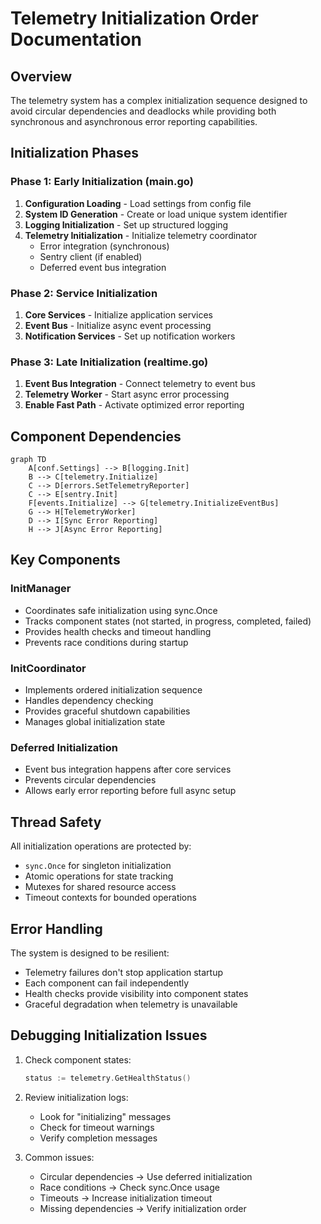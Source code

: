 # Telemetry Initialization Order Documentation

## Overview

The telemetry system has a complex initialization sequence designed to avoid circular dependencies and deadlocks while providing both synchronous and asynchronous error reporting capabilities.

## Initialization Phases

### Phase 1: Early Initialization (main.go)

1. **Configuration Loading** - Load settings from config file
2. **System ID Generation** - Create or load unique system identifier  
3. **Logging Initialization** - Set up structured logging
4. **Telemetry Initialization** - Initialize telemetry coordinator
   - Error integration (synchronous)
   - Sentry client (if enabled)
   - Deferred event bus integration

### Phase 2: Service Initialization

1. **Core Services** - Initialize application services
2. **Event Bus** - Initialize async event processing
3. **Notification Services** - Set up notification workers

### Phase 3: Late Initialization (realtime.go)

1. **Event Bus Integration** - Connect telemetry to event bus
2. **Telemetry Worker** - Start async error processing
3. **Enable Fast Path** - Activate optimized error reporting

## Component Dependencies

```mermaid
graph TD
    A[conf.Settings] --> B[logging.Init]
    B --> C[telemetry.Initialize]
    C --> D[errors.SetTelemetryReporter]
    C --> E[sentry.Init]
    F[events.Initialize] --> G[telemetry.InitializeEventBus]
    G --> H[TelemetryWorker]
    D --> I[Sync Error Reporting]
    H --> J[Async Error Reporting]
```

## Key Components

### InitManager
- Coordinates safe initialization using sync.Once
- Tracks component states (not started, in progress, completed, failed)
- Provides health checks and timeout handling
- Prevents race conditions during startup

### InitCoordinator
- Implements ordered initialization sequence
- Handles dependency checking
- Provides graceful shutdown capabilities
- Manages global initialization state

### Deferred Initialization
- Event bus integration happens after core services
- Prevents circular dependencies
- Allows early error reporting before full async setup

## Thread Safety

All initialization operations are protected by:
- `sync.Once` for singleton initialization
- Atomic operations for state tracking
- Mutexes for shared resource access
- Timeout contexts for bounded operations

## Error Handling

The system is designed to be resilient:
- Telemetry failures don't stop application startup
- Each component can fail independently
- Health checks provide visibility into component states
- Graceful degradation when telemetry is unavailable

## Debugging Initialization Issues

1. Check component states:
   ```go
   status := telemetry.GetHealthStatus()
   ```

2. Review initialization logs:
   - Look for "initializing" messages
   - Check for timeout warnings
   - Verify completion messages

3. Common issues:
   - Circular dependencies → Use deferred initialization
   - Race conditions → Check sync.Once usage
   - Timeouts → Increase initialization timeout
   - Missing dependencies → Verify initialization order